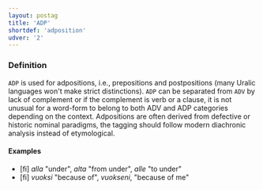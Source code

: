 ```yaml
---
layout: postag
title: 'ADP'
shortdef: 'adposition'
udver: '2'
---
```


### Definition

`ADP` is used for adpositions, i.e., prepositions and postpositions (many Uralic
languages won't make strict distinctions). `ADP` can be separated from `ADV` by
lack of complement or if the complement is verb or a clause, it is not unusual
for a word-form to belong to both ADV and ADP categories depending on the
context.  Adpositions are often derived from defective or historic nominal
paradigms, the tagging should follow modern diachronic analysis instead of
etymological.

#### Examples

* [fi] _alla_ "under", _alta_ "from under", _alle_ "to under"
* [fi] _vuoksi_ "because of", _vuokseni_, "because of me"

<!-- Interlanguage links updated So kvě 14 19:01:43 CEST 2022 -->

